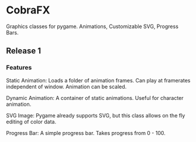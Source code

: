 # CobraFX
Graphics classes for pygame. Animations, Customizable SVG, Progress Bars.

## Release 1

### Features

Static Animation: Loads a folder of animation frames. Can play at framerates independent of window. Animation can be scaled.

Dynamic Animation: A container of static animations. Useful for character animation.

SVG Image: Pygame already supports SVG, but this class allows on the fly editing of color data.

Progress Bar: A simple progress bar. Takes progress from 0 - 100.